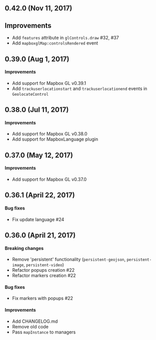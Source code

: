 ## 0.42.0 (Nov 11, 2017)

## Improvements
- Add `features` attribute in `glControls.draw` #32, #37
- Add `mapboxglMap:controlsRendered` event

## 0.39.0 (Aug 1, 2017)

#### Improvements
- Add support for Mapbox GL v0.39.1
- Add `trackuserlocationstart` and `trackuserlocationend` events in `GeolocateControl`

## 0.38.0 (Jul 11, 2017)

#### Improvements
- Add support for Mapbox GL v0.38.0
- Add support for MapboxLanguage plugin

## 0.37.0 (May 12, 2017)

#### Improvements
- Add support for Mapbox GL v0.37.0

## 0.36.1 (April 22, 2017)

#### Bug fixes
- Fix update language #24

## 0.36.0 (April 21, 2017)

#### Breaking changes
- Remove 'persistent' functionality (`persistent-geojson`, `persistent-image`, `persistent-video`)
- Refactor popups creation #22
- Refactor markers creation #22

#### Bug fixes
- Fix markers with popups #22

#### Improvements
- Add CHANGELOG.md
- Remove old code
- Pass `mapInstance` to managers
